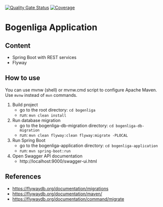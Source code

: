 [![Quality Gate Status](https://sonarcloud.io/api/project_badges/measure?project=exxcellent_swt2-bsa-backend&metric=alert_status)](https://sonarcloud.io/dashboard?id=exxcellent_swt2-bsa-backend)
[![Coverage](https://sonarcloud.io/api/project_badges/measure?project=exxcellent_swt2-bsa-backend&metric=coverage)](https://sonarcloud.io/dashboard?id=exxcellent_swt2-bsa-backend)


# Bogenliga Application


## Content

- Spring Boot with REST services
- Flyway


## How to use

You can use mvnw (shell) or mvnw.cmd script to configure Apache Maven.
Use ```mvnw``` instead of ```mvn``` commands.

1. Build project
   - go to the root directory: ```cd bogenliga```
   - run: ```mvn clean install```
2. Run database migration
    - go to the bogenliga-db-migration directory: ```cd bogenliga-db-migration```
    - run: ```mvn clean flyway:clean flyway:migrate -PLOCAL``` 
3. Run Spring Boot
    - go to the bogenliga-application directory: ```cd bogenliga-application```
    - run: ```mvn spring-boot:run```
4. Open Swagger API documentation
    - http://localhost:9000/swagger-ui.html
   
## References

- https://flywaydb.org/documentation/migrations
- https://flywaydb.org/documentation/maven/
- https://flywaydb.org/documentation/command/migrate
